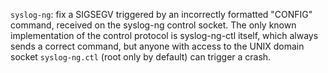 `syslog-ng`: fix a SIGSEGV triggered by an incorrectly formatted "CONFIG"
command, received on the syslog-ng control socket.  The only known
implementation of the control protocol is syslog-ng-ctl itself, which always
sends a correct command, but anyone with access to the UNIX domain socket
`syslog-ng.ctl` (root only by default) can trigger a crash.
